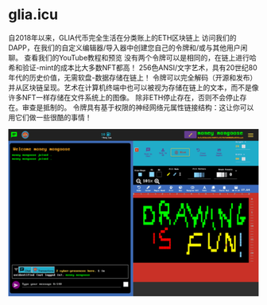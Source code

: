 # glia.icu

自2018年以来，GLIA代币完全生活在分类账上的ETH区块链上
访问我们的DAPP，在我们的自定义编辑器/导入器中创建您自己的令牌和/或与其他用户闲聊。
查看我们的YouTube教程和预览
没有两个令牌可以是相同的，在链上进行哈希和验证-mint的成本比大多数NFT都高！
256色ANSI/文字艺术，具有20世纪80年代的历史价值，无需软盘-数据存储在链上！
令牌可以完全解码（开源和发布）并从区块链呈现。艺术在计算机终端中也可以被视为存储在链上的文本，而不是像许多NFT一样存储在文件系统上的图像。
除非ETH停止存在，否则不会停止存在。审查是抵制的。
令牌具有基于权限的神经网络元属性链接结构：这让你可以用它们做一些很酷的事情！

![gliaicu-dapp-collectibles-ethereum-image1_5fc2314f931ceef029521dd517cbb1f4](gliaicu-dapp-collectibles-ethereum-image1_5fc2314f931ceef029521dd517cbb1f4.png)
